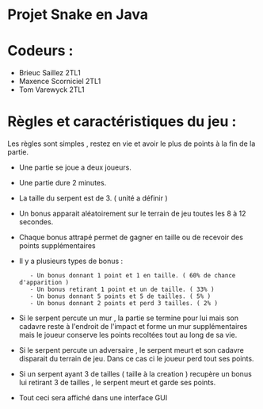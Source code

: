 # Projet Snake en Java

# Codeurs :

- Brieuc Saillez 2TL1
- Maxence Scorniciel 2TL1
- Tom Varewyck 2TL1

# Règles et caractéristiques du jeu :

Les règles sont simples , restez en vie et avoir le plus de points à la fin de la partie.

- Une partie se joue a deux joueurs.
- Une partie dure 2 minutes.
- La taille du serpent est de 3. ( unité a définir )
- Un bonus apparait aléatoirement sur le terrain de jeu toutes les 8 à 12 secondes.
- Chaque bonus attrapé permet de gagner en taille ou de recevoir des points supplémentaires
- Il y a plusieurs types de bonus :
         
         - Un bonus donnant 1 point et 1 en taille. ( 60% de chance d'apparition )
         - Un bonus retirant 1 point et un de taille. ( 33% )
         - Un bonus donnant 5 points et 5 de tailles. ( 5% )
         - Un bonus donnant 2 points et perd 3 tailles. ( 2% )
     
- Si le serpent percute un mur , la partie se termine pour lui mais son cadavre reste à l'endroit de l'impact et forme un mur supplémentaires mais le joueur conserve les points recoltées tout au long de sa vie.
- Si le serpent percute un adversaire , le serpent meurt et son cadavre disparait du terrain de jeu. Dans ce cas ci le joueur perd tout ses points.
- Si un serpent ayant 3 de tailles ( taille à la creation ) recupère un bonus lui retirant 3 de tailles , le serpent meurt et garde ses points.
- Tout ceci sera affiché dans une interface GUI
